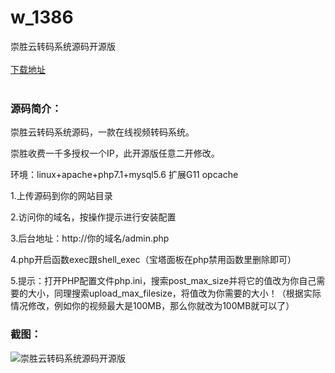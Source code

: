 # w_1386
崇胜云转码系统源码开源版
<br/></br>
[下载地址](https://www.uuid2.com/1386.html "下载地址")
<br/></br>
<h3>源码简介：</h3>
<p>崇胜云转码系统源码，一款在线视频转码系统。<p>
<p>崇胜收费一千多授权一个IP，此开源版任意二开修改。<p>
<p>环境：linux+apache+php7.1+mysql5.6 扩展G11 opcache<p>
<p>1.上传源码到你的网站目录<p>
<p>2.访问你的域名，按操作提示进行安装配置<p>
<p>3.后台地址：http://你的域名/admin.php<p>
<p>4.php开启函数exec跟shell_exec（宝塔面板在php禁用函数里删除即可）<p>
<p>5.提示：打开PHP配置文件php.ini，搜索post_max_size并将它的值改为你自己需要的大小，同理搜索upload_max_filesize，将值改为你需要的大小！（根据实际情况修改，例如你的视频最大是100MB，那么你就改为100MB就可以了）<p>
<h3>截图：</h3>
<img src="https://www.uuid2.com/wp-content/uploads/img/202108/e706a86773.png" alt="崇胜云转码系统源码开源版">
